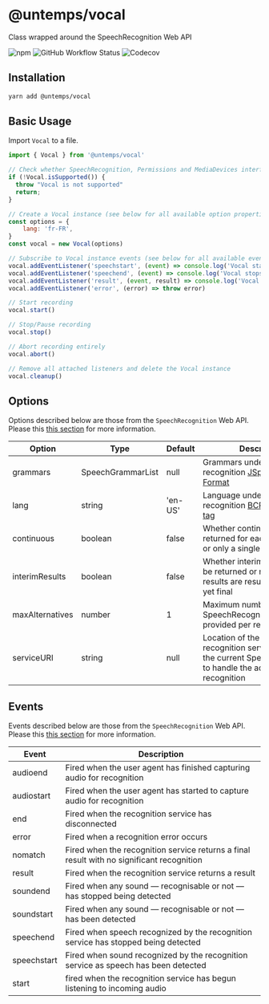 # @untemps/vocal

Class wrapped around the SpeechRecognition Web API

![npm](https://img.shields.io/npm/v/@untemps/vocal?style=for-the-badge)
![GitHub Workflow Status](https://img.shields.io/github/workflow/status/untemps/vocal/deploy?style=for-the-badge)
![Codecov](https://img.shields.io/codecov/c/github/untemps/vocal?style=for-the-badge)

## Installation

```bash
yarn add @untemps/vocal
```

## Basic Usage

Import `Vocal` to a file.

```javascript
import { Vocal } from '@untemps/vocal'

// Check whether SpeechRecognition, Permissions and MediaDevices interfaces are supported
if (!Vocal.isSupported()) {
  throw "Vocal is not supported"
  return;
}

// Create a Vocal instance (see below for all available option properties)
const options = {
    lang: 'fr-FR',
}
const vocal = new Vocal(options)

// Subscribe to Vocal instance events (see below for all available events)
vocal.addEventListener('speechstart', (event) => console.log('Vocal starts recording'))
vocal.addEventListener('speechend', (event) => console.log('Vocal stops recording'))
vocal.addEventListener('result', (event, result) => console.log('Vocal catches a result'))
vocal.addEventListener('error', (error) => throw error)

// Start recording
vocal.start()

// Stop/Pause recording
vocal.stop()

// Abort recording entirely
vocal.abort()

// Remove all attached listeners and delete the Vocal instance
vocal.cleanup()
```

## Options

Options described below are those from the `SpeechRecognition` Web API.  
Please this [this section](https://developer.mozilla.org/en-US/docs/Web/API/SpeechRecognition#properties) for more information.

| Option           | Type              | Default    | Description                                                                                                       |
| ---------------- | ----------------- | ---------- | ----------------------------------------------------------------------------------------------------------------- |
| grammars         | SpeechGrammarList | null       | Grammars understood by the recognition [JSpeech Grammar Format](https://www.w3.org/TR/jsgf/)                      |
| lang             | string            | 'en-US'    | Language understood by the recognition [BCP 47 language tag](https://tools.ietf.org/html/bcp47)                   |
| continuous       | boolean           | false      | Whether continuous results are returned for each recognition, or only a single result                             |
| interimResults   | boolean           | false      | Whether interim results should be returned or not. Interim results are results that are not yet final             |
| maxAlternatives  | number            | 1          | Maximum number of SpeechRecognitionAlternatives provided per result                                               |
| serviceURI       | string            | null       | Location of the speech recognition service used by the current SpeechRecognition to handle the actual recognition |

## Events

Events described below are those from the `SpeechRecognition` Web API.  
Please this [this section](https://developer.mozilla.org/en-US/docs/Web/API/SpeechRecognition#events) for more information.

| Event       | Description                                                                               |
| ----------- | ----------------------------------------------------------------------------------------- |
| audioend    | Fired when the user agent has finished capturing audio for recognition                    |
| audiostart  | Fired when the user agent has started to capture audio for recognition                    |
| end         | Fired when the recognition service has disconnected                                       |
| error       | Fired when a recognition error occurs                                                     |
| nomatch     | Fired when the recognition service returns a final result with no significant recognition |
| result      | Fired when the recognition service returns a result                                       |
| soundend    | Fired when any sound — recognisable or not — has stopped being detected                   |
| soundstart  | Fired when any sound — recognisable or not — has been detected                            |
| speechend   | Fired when speech recognized by the recognition service has stopped being detected        |
| speechstart | Fired when sound recognized by the recognition service as speech has been detected        |
| start       | fired when the recognition service has begun listening to incoming audio                  |